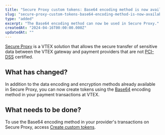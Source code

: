 ```yaml
---
title: "Secure Proxy custom tokens: Base64 encoding method is now available"
slug: "secure-proxy-custom-tokens-base64-encoding-method-is-now-available"
type: "added"
excerpt: "The Base64 encoding method can now be used in Secure Proxy."
createdAt: "2024-04-16T00:00:00.000Z"
updatedAt: ""
---
```


[Secure Proxy](https://developers.vtex.com/docs/guides/payments-integration-secure-proxy) is a VTEX solution that allows the secure transfer of sensitive data between the VTEX gateway and payment providers that are not [PCI-DSS](https://developers.vtex.com/docs/guides/payments-integration-pci-dss-compliance) certified.


## What has changed?

In addition to the data encoding and encryption methods already available in Secure Proxy, you can now create tokens using the [Base64](https://en.wikipedia.org/wiki/Base64) encoding method in your payment transactions at VTEX.

## What needs to be done?

To use the Base64 encoding method in your provider's transactions on Secure Proxy, access [Create custom tokens](https://developers.vtex.com/docs/guides/payments-integration-secure-proxy#create-custom-tokens).
